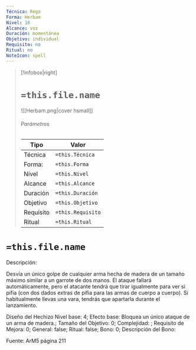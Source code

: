 ```yaml
---
Técnica: Rego
Forma: Herbam
Nivel: 10
Alcance: voz 
Duración: momentánea  
Objetivo: individual
Requisito: no
Ritual: no
NoteIcon: spell
---
```


> [!infobox|right]
> # `=this.file.name`
> ![[Herbam.png|cover hsmall]]
> ###### Parámetros
> Tipo |  Valor |
> ---|---|
> Técnica  | `=this.Técnica`  |
> Forma: | `=this.Forma`  |
> Nivel | `=this.Nivel`  |
> Alcance | `=this.Alcance` |
> Duración | `=this.Duración` |
> Objetivo | `=this.Objetivo` |
> Requisito | `=this.Requisito` |
> Ritual | `=this.Ritual` |

# `=this.file.name`
Descripción: <p>Desvía un único golpe de cualquier arma hecha de madera de un tamaño máximo similar a un garrote de dos manos. El ataque fallará automáticamente, pero el atacante tendrá que tirar igualmente para ver si pifia (con dos dados extras de pifia para las armas de cuerpo a cuerpo). Si habitualmente llevas una vara, tendrás que apartarla durante el lanzamiento.</p>

Diseño del Hechizo
Nivel base: 4; Efecto base: Bloquea un único ataque de un arma de madera.;  Tamaño del Objetivo: 0; Complejidad: ; Requisito de Mejora: 0; General: false; Ritual: false; Bono: 0; Descripción del Bono: 

Fuente: ArM5 página 211